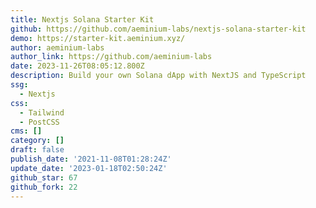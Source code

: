 ```yaml
---
title: Nextjs Solana Starter Kit
github: https://github.com/aeminium-labs/nextjs-solana-starter-kit
demo: https://starter-kit.aeminium.xyz/
author: aeminium-labs
author_link: https://github.com/aeminium-labs
date: 2023-11-26T08:05:12.800Z
description: Build your own Solana dApp with NextJS and TypeScript
ssg:
  - Nextjs
css:
  - Tailwind
  - PostCSS
cms: []
category: []
draft: false
publish_date: '2021-11-08T01:28:24Z'
update_date: '2023-01-18T02:50:24Z'
github_star: 67
github_fork: 22
---
```

